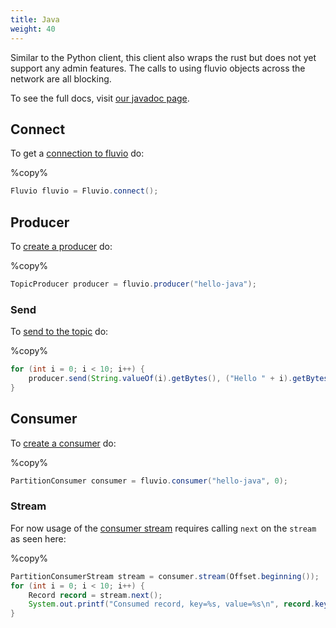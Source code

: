 ```yaml
---
title: Java
weight: 40
---
```


Similar to the Python client, this client also wraps the rust but does not yet
support any admin features. The calls to using fluvio objects across the
network are all blocking.

To see the full docs, visit [our javadoc page].

[our javadoc page]: https://infinyon.github.io/fluvio-client-java/com/infinyon/fluvio/package-summary.html

## Connect
To get a [connection to fluvio] do:

%copy%
```java
Fluvio fluvio = Fluvio.connect();
```

[connection to fluvio]: https://infinyon.github.io/fluvio-client-java/com/infinyon/fluvio/Fluvio.html#connect()

## Producer
To [create a producer] do:

%copy%
```java
TopicProducer producer = fluvio.producer("hello-java");
```

[create a producer]: https://infinyon.github.io/fluvio-client-java/com/infinyon/fluvio/Fluvio.html#producer(java.lang.String)

### Send

To [send to the topic] do:

%copy%
```java
for (int i = 0; i < 10; i++) {
    producer.send(String.valueOf(i).getBytes(), ("Hello " + i).getBytes());
}
```

[send to the topic]: https://infinyon.github.io/fluvio-client-java/com/infinyon/fluvio/TopicProducer.html#send(byte%5B%5D,byte%5B%5D)

## Consumer

To [create a consumer] do:

%copy%
```java
PartitionConsumer consumer = fluvio.consumer("hello-java", 0);
```

[create a consumer]: https://infinyon.github.io/fluvio-client-java/com/infinyon/fluvio/Fluvio.html#consumer(java.lang.String,int)

### Stream
For now usage of the [consumer stream]
requires calling `next` on the `stream` as seen here:

[consumer stream]: https://infinyon.github.io/fluvio-client-java/com/infinyon/fluvio/PartitionConsumer.html#stream(com.infinyon.fluvio.Offset)

%copy%
```java
PartitionConsumerStream stream = consumer.stream(Offset.beginning());
for (int i = 0; i < 10; i++) {
    Record record = stream.next();
    System.out.printf("Consumed record, key=%s, value=%s\n", record.key_string(), record.value_string());
}
```
